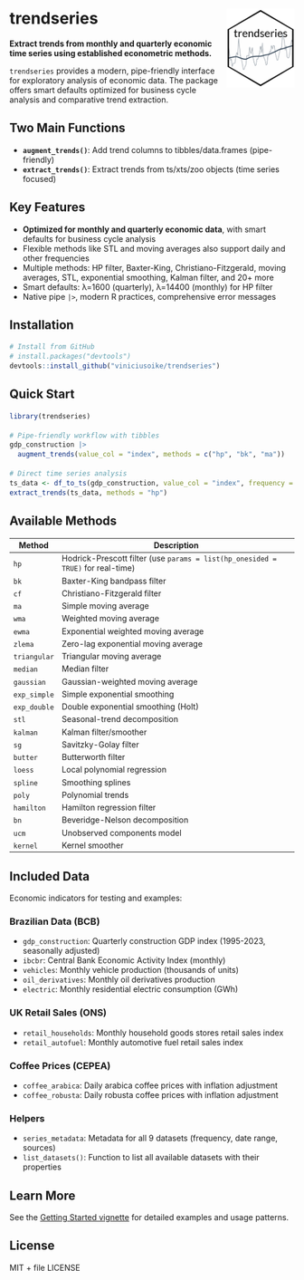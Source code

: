 # trendseries <img src="man/figures/logo.png" align="right" height="139" alt="" />

**Extract trends from monthly and quarterly economic time series using established econometric methods.**

`trendseries` provides a modern, pipe-friendly interface for exploratory analysis of economic data. The package offers smart defaults optimized for business cycle analysis and comparative trend extraction.

## Two Main Functions

- **`augment_trends()`**: Add trend columns to tibbles/data.frames (pipe-friendly)
- **`extract_trends()`**: Extract trends from ts/xts/zoo objects (time series focused)

## Key Features

- **Optimized for monthly and quarterly economic data**, with smart defaults for business cycle analysis
- Flexible methods like STL and moving averages also support daily and other frequencies
- Multiple methods: HP filter, Baxter-King, Christiano-Fitzgerald, moving averages, STL, exponential smoothing, Kalman filter, and 20+ more
- Smart defaults: λ=1600 (quarterly), λ=14400 (monthly) for HP filter
- Native pipe `|>`, modern R practices, comprehensive error messages

## Installation

```r
# Install from GitHub
# install.packages("devtools")
devtools::install_github("viniciusoike/trendseries")
```

## Quick Start

```r
library(trendseries)

# Pipe-friendly workflow with tibbles
gdp_construction |>
  augment_trends(value_col = "index", methods = c("hp", "bk", "ma"))

# Direct time series analysis
ts_data <- df_to_ts(gdp_construction, value_col = "index", frequency = 4)
extract_trends(ts_data, methods = "hp")
```

## Available Methods

| Method | Description |
|--------|-------------|
| `hp` | Hodrick-Prescott filter (use `params = list(hp_onesided = TRUE)` for real-time) |
| `bk` | Baxter-King bandpass filter |
| `cf` | Christiano-Fitzgerald filter |
| `ma` | Simple moving average |
| `wma` | Weighted moving average |
| `ewma` | Exponential weighted moving average |
| `zlema` | Zero-lag exponential moving average |
| `triangular` | Triangular moving average |
| `median` | Median filter |
| `gaussian` | Gaussian-weighted moving average |
| `exp_simple` | Simple exponential smoothing |
| `exp_double` | Double exponential smoothing (Holt) |
| `stl` | Seasonal-trend decomposition |
| `kalman` | Kalman filter/smoother |
| `sg` | Savitzky-Golay filter |
| `butter` | Butterworth filter |
| `loess` | Local polynomial regression |
| `spline` | Smoothing splines |
| `poly` | Polynomial trends |
| `hamilton` | Hamilton regression filter |
| `bn` | Beveridge-Nelson decomposition |
| `ucm` | Unobserved components model |
| `kernel` | Kernel smoother |

## Included Data

Economic indicators for testing and examples:

### Brazilian Data (BCB)
- `gdp_construction`: Quarterly construction GDP index (1995-2023, seasonally adjusted)
- `ibcbr`: Central Bank Economic Activity Index (monthly)
- `vehicles`: Monthly vehicle production (thousands of units)
- `oil_derivatives`: Monthly oil derivatives production
- `electric`: Monthly residential electric consumption (GWh)

### UK Retail Sales (ONS)
- `retail_households`: Monthly household goods stores retail sales index
- `retail_autofuel`: Monthly automotive fuel retail sales index

### Coffee Prices (CEPEA)
- `coffee_arabica`: Daily arabica coffee prices with inflation adjustment
- `coffee_robusta`: Daily robusta coffee prices with inflation adjustment

### Helpers
- `series_metadata`: Metadata for all 9 datasets (frequency, date range, sources)
- `list_datasets()`: Function to list all available datasets with their properties

## Learn More

See the [Getting Started vignette](https://viniciusoike.github.io/trendseries/articles/getting-started.html) for detailed examples and usage patterns.

## License

MIT + file LICENSE
